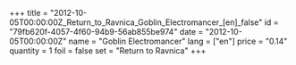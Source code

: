 +++
title = "2012-10-05T00:00:00Z_Return_to_Ravnica_Goblin_Electromancer_[en]_false"
id = "79fb620f-4057-4f60-94b9-56ab855be974"
date = "2012-10-05T00:00:00Z"
name = "Goblin Electromancer"
lang = ["en"]
price = "0.14"
quantity = 1
foil = false
set = "Return to Ravnica"
+++
